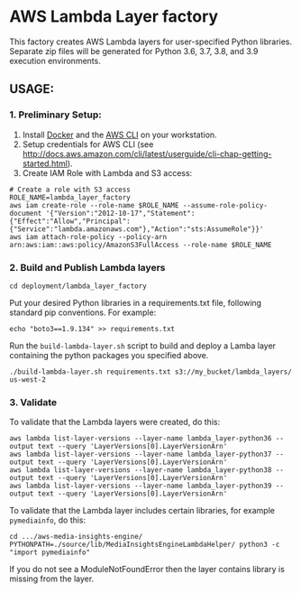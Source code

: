# AWS Lambda Layer factory

This factory creates AWS Lambda layers for user-specified Python libraries. Separate zip files will be generated for Python 3.6, 3.7, 3.8, and 3.9 execution environments.

## USAGE:

### 1. Preliminary Setup: 
1. Install [Docker](https://docs.docker.com/) and the [AWS CLI](https://aws.amazon.com/cli/) on your workstation.
2. Setup credentials for AWS CLI (see http://docs.aws.amazon.com/cli/latest/userguide/cli-chap-getting-started.html).
3. Create IAM Role with Lambda and S3 access:
```
# Create a role with S3 access
ROLE_NAME=lambda_layer_factory
aws iam create-role --role-name $ROLE_NAME --assume-role-policy-document '{"Version":"2012-10-17","Statement":{"Effect":"Allow","Principal":{"Service":"lambda.amazonaws.com"},"Action":"sts:AssumeRole"}}'
aws iam attach-role-policy --policy-arn arn:aws:iam::aws:policy/AmazonS3FullAccess --role-name $ROLE_NAME
```

### 2. Build and Publish Lambda layers
```
cd deployment/lambda_layer_factory
```

Put your desired Python libraries in a requirements.txt file, following standard pip conventions. For example:
```
echo "boto3==1.9.134" >> requirements.txt
```

Run the `build-lambda-layer.sh` script to build and deploy a Lamba layer containing the python packages you specified above.
```
./build-lambda-layer.sh requirements.txt s3://my_bucket/lambda_layers/ us-west-2
```

### 3. Validate

To validate that the Lambda layers were created, do this:
```
aws lambda list-layer-versions --layer-name lambda_layer-python36 --output text --query 'LayerVersions[0].LayerVersionArn'
aws lambda list-layer-versions --layer-name lambda_layer-python37 --output text --query 'LayerVersions[0].LayerVersionArn'
aws lambda list-layer-versions --layer-name lambda_layer-python38 --output text --query 'LayerVersions[0].LayerVersionArn'
aws lambda list-layer-versions --layer-name lambda_layer-python39 --output text --query 'LayerVersions[0].LayerVersionArn'
```

To validate that the Lambda layer includes certain libraries, for example `pymediainfo`, do this:
```
cd .../aws-media-insights-engine/
PYTHONPATH=./source/lib/MediaInsightsEngineLambdaHelper/ python3 -c "import pymediainfo"
```
If you do not see a ModuleNotFoundError then the layer contains library is missing from the layer.

